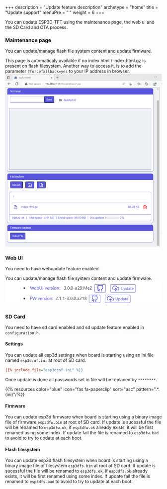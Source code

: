 +++
description = "Update feature description"
archetype = "home"
title = "Update support"
menuPre = "<i class='fas fa-download'></i> "
weight = 6
+++

You can update ESP3D-TFT using the maintenance page, the web ui and the SD Card and OTA process.

### Maintenance page
You can update/manage flash file system content and update firmware.

This page is automaticaly available if no index.html / index.html.gz is present on flash filesystem.
Another way to access it, is to add the parameter `?forcefallback=yes` to your IP address in browser.  
![image](embedded.png?width=400px)

### Web UI

You need to have webupdate feature enabled.

You can update/manage flash file system content and update firmware.  
![image](webui-update.png?width=400px)

### SD Card  
You need to have sd card enabled and sd update feature enabled in `configuration.h`.

#### Settings
You can update all esp3d settings when board is starting using an ini file named `esp3dcnf.ini` at root of SD card.

```ini
{{% include file="esp3dcnf.ini" %}}
```

Once update is done all passwords set in file will be replaced by `********`.

{{% resources color="blue" icon="fas fa-paperclip" sort="asc"  pattern=".*\.(ini)"/%}}

#### Firmware
You can update esp3d firmware when board is starting using a binary image file of firmware `esp3dfw.bin` at root of SD card.
If update is sucessful the file will be renamed to `esp3dfw.ok`, if `esp3dfw.ok` already exists, it will be first renamed using some index.
If update fail the file is renamed to `esp3dfw.bad` to avoid to try to update at each boot.

#### Flash filesystem
You can update esp3d flash filesystem when board is starting using a binary image file of filesystem  `esp3dfs.bin` at root of SD card.
If update is sucessful the file will be renamed to `esp3dfs.ok`, if `esp3dfs.ok` already exists, it will be first renamed using some index.
If update fail the file is renamed to `esp3dfs.bad` to avoid to try to update at each boot.